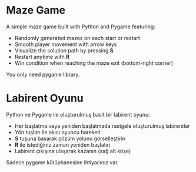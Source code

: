 # Maze Game

A simple maze game built with Python and Pygame featuring:

- Randomly generated mazes on each start or restart  
- Smooth player movement with arrow keys  
- Visualize the solution path by pressing **S**
- Restart anytime with **R**
- Win condition when reaching the maze exit (bottom-right corner)  

You only need pygame library.


# Labirent Oyunu 
Python ve Pygame ile oluşturulmuş basit bir labirent oyunu: 
- Her başlatma veya yeniden başlatmada rastgele oluşturulmuş labirentler
- Yön tuşları ile akıcı oyuncu hareketi
- **S** tuşuna basarak çözüm yolunu görselleştirin
- **R** ile istediğiniz zaman yeniden başlatın
- Labirent çıkışına ulaşarak kazanın (sağ alt köşe) 

Sadece pygame kütüphanesine ihtiyacınız var.
